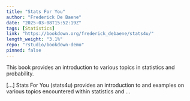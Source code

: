 ```yaml
---
title: "Stats For You"
author: "Frederick De Baene"
date: "2025-03-08T15:52:19Z"
tags: [Statistics]
link: "https://bookdown.org/frederick_debaene/stats4u/"
length_weight: "3.1%"
repo: "rstudio/bookdown-demo"
pinned: false
---
```


<p>This book provides an introduction to various topics in statistics and
probability.</p> [...] Stats For You (stats4u) provides an introduction to and examples on various
topics encountered within statistics and ...
